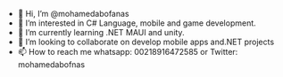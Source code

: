 - 👋 Hi, I’m @mohamedabofanas
- 👀 I’m interested in C# Language, mobile and game development. 
- 🌱 I’m currently learning .NET MAUI and unity. 
- 💞️ I’m looking to collaborate on develop mobile apps and.NET projects
- 📫 How to reach me whatsapp: 00218916472585 or Twitter: mohamedabofnas

<!---
mohamedabofanas/mohamedabofanas is a ✨ special ✨ repository because its `README.md` (this file) appears on your GitHub profile.
You can click the Preview link to take a look at your changes.
--->
